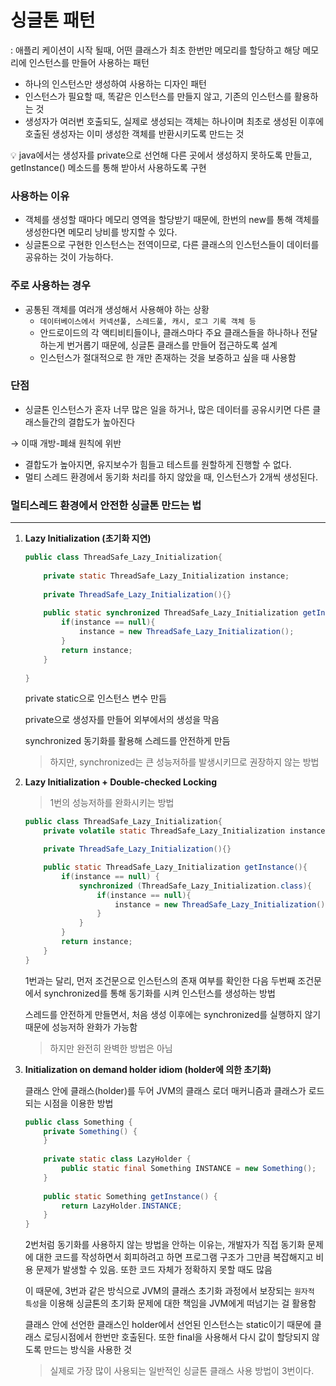 # 싱글톤 패턴

: 애플리 케이션이 시작 될때, 어떤 클래스가 최초 한번만 메모리를 할당하고 해당 메모리에 인스턴스를 만들어 사용하는 패턴

- 하나의 인스턴스만 생성하여 사용하는 디자인 패턴
- 인스턴스가 필요할 때, 똑같은 인스턴스를 만들지 않고, 기존의 인스턴스를 활용하는 것
- 생성자가 여러번 호출되도, 실제로 생성되는 객체는 하나이며 최초로 생성된 이후에 호출된 생성자는 이미 생성한 객체를 반환시키도록 만드는 것

<aside>
💡 java에서는 생성자를 private으로 선언해 다른 곳에서 생성하지 못하도록 만들고, getInstance() 메소드를 통해 받아서 사용하도록 구현

</aside>

### 사용하는 이유

- 객체를 생성할 때마다 메모리 영역을 할당받기 때문에, 한번의 new를 통해 객체를 생성한다면 메모리 낭비를 방지할 수 있다.
- 싱글톤으로 구현한 인스턴스는 전역이므로, 다른 클래스의 인스턴스들이 데이터를 공유하는 것이 가능하다.

### 주로 사용하는 경우

- 공통된 객체를 여러개 생성해서 사용해야 하는 상황
    - `데이터베이스에서 커넥션풀, 스레드풀, 캐시, 로그 기록 객체 등`
    - 안드로이드의 각 액티비티들이나, 클래스마다 주요 클래스들을 하나하나 전달하는게 번거롭기 때문에, 싱글톤 클래스를 만들어 접근하도록 설계
    - 인스턴스가 절대적으로 한 개만 존재하는 것을 보증하고 싶을 때 사용함
    

### 단점

- 싱글톤 인스턴스가 혼자 너무 많은 일을 하거나, 많은 데이터를 공유시키면 다른 클래스들간의 결합도가 높아진다

→ 이때 개방-폐쇄 원칙에 위반

- 결합도가 높아지면, 유지보수가 힘들고 테스트를 원할하게 진행할 수 없다.
- 멀티 스레드 환경에서 동기화 처리를 하지 않았을 때, 인스턴스가 2개씩 생성된다.

### **멀티스레드 환경에서 안전한 싱글톤 만드는 법**

---

1. **Lazy Initialization (초기화 지연)**
    
    ```java
    public class ThreadSafe_Lazy_Initialization{
     
        private static ThreadSafe_Lazy_Initialization instance;
     
        private ThreadSafe_Lazy_Initialization(){}
         
        public static synchronized ThreadSafe_Lazy_Initialization getInstance(){
            if(instance == null){
                instance = new ThreadSafe_Lazy_Initialization();
            }
            return instance;
        }
     
    }
    ```
    
    private static으로 인스턴스 변수 만듬
    
    private으로 생성자를 만들어 외부에서의 생성을 막음
    
    synchronized 동기화를 활용해 스레드를 안전하게 만듬
    
    > 하지만, synchronized는 큰 성능저하를 발생시키므로 권장하지 않는 방법
    > 
2. **Lazy Initialization + Double-checked Locking**
    
    > 1번의 성능저하를 완화시키는 방법
    > 
    
    ```java
    public class ThreadSafe_Lazy_Initialization{
        private volatile static ThreadSafe_Lazy_Initialization instance;
    
        private ThreadSafe_Lazy_Initialization(){}
    
        public static ThreadSafe_Lazy_Initialization getInstance(){
        	if(instance == null) {
            	synchronized (ThreadSafe_Lazy_Initialization.class){
                    if(instance == null){
                        instance = new ThreadSafe_Lazy_Initialization();
                    }
                }
            }
            return instance;
        }
    }
    ```
    
    1번과는 달리, 먼저 조건문으로 인스턴스의 존재 여부를 확인한 다음 두번째 조건문에서 synchronized를 통해 동기화를 시켜 인스턴스를 생성하는 방법
    
    스레드를 안전하게 만들면서, 처음 생성 이후에는 synchronized를 실행하지 않기 때문에 성능저하 완화가 가능함
    
    > 하지만 완전히 완벽한 방법은 아님
    > 
3. **Initialization on demand holder idiom (holder에 의한 초기화)**
    
    클래스 안에 클래스(holder)를 두어 JVM의 클래스 로더 매커니즘과 클래스가 로드되는 시점을 이용한 방법
    
    ```java
    public class Something {
        private Something() {
        }
     
        private static class LazyHolder {
            public static final Something INSTANCE = new Something();
        }
     
        public static Something getInstance() {
            return LazyHolder.INSTANCE;
        }
    }
    ```
    
    2번처럼 동기화를 사용하지 않는 방법을 안하는 이유는, 개발자가 직접 동기화 문제에 대한 코드를 작성하면서 회피하려고 하면 프로그램 구조가 그만큼 복잡해지고 비용 문제가 발생할 수 있음. 또한 코드 자체가 정확하지 못할 때도 많음
    
    이 때문에, 3번과 같은 방식으로 JVM의 클래스 초기화 과정에서 보장되는 `원자적 특성`을 이용해 싱글톤의 초기화 문제에 대한 책임을 JVM에게 떠넘기는 걸 활용함
    
    클래스 안에 선언한 클래스인 holder에서 선언된 인스턴스는 static이기 때문에 클래스 로딩시점에서 한번만 호출된다. 또한 final을 사용해서 다시 값이 할당되지 않도록 만드는 방식을 사용한 것
    
    > 실제로 가장 많이 사용되는 일반적인 싱글톤 클래스 사용 방법이 3번이다.
    >
